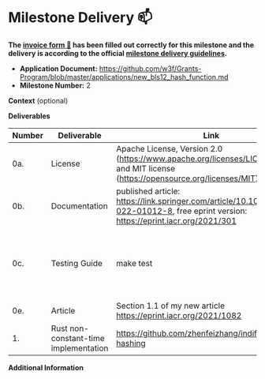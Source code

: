 # Milestone Delivery :mailbox:

**The [invoice form :pencil:](https://docs.google.com/forms/d/e/1FAIpQLSfmNYaoCgrxyhzgoKQ0ynQvnNRoTmgApz9NrMp-hd8mhIiO0A/viewform) has been filled out correctly for this milestone and the delivery is according to the official [milestone delivery guidelines](https://github.com/w3f/Grants-Program/blob/master/docs/milestone-deliverables-guidelines.md).**  

* **Application Document:** https://github.com/w3f/Grants-Program/blob/master/applications/new_bls12_hash_function.md
* **Milestone Number:** 2

**Context** (optional)

**Deliverables**

| Number | Deliverable | Link | Notes |
| ------------- | ------------- | ------------- |------------- |
| 0a. | License | Apache License, Version 2.0 (https://www.apache.org/licenses/LICENSE-2.0) and MIT license (https://opensource.org/licenses/MIT) | ... |
| 0b. | Documentation | published article: https://link.springer.com/article/10.1007/s10623-022-01012-8, free eprint version: https://eprint.iacr.org/2021/301 | ... |
| 0c. | Testing Guide | make test | You may need [SageMath](https://www.sagemath.org/) to validate test vectors
| 0e. | Article | Section 1.1 of my new article https://eprint.iacr.org/2021/1082 | ... |
| 1. | Rust non-constant-time implementation | https://github.com/zhenfeizhang/indifferentiable-hashing | ... |

**Additional Information**
